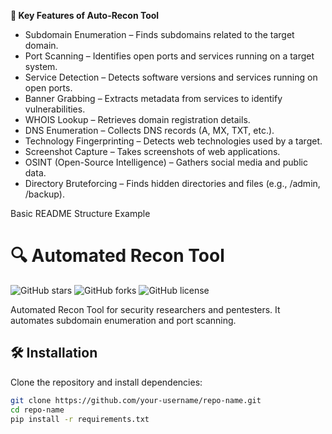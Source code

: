 **📌 Key Features of Auto-Recon Tool**

- Subdomain Enumeration – Finds subdomains related to the target domain.
- Port Scanning – Identifies open ports and services running on a target system.
- Service Detection – Detects software versions and services running on open ports.
- Banner Grabbing – Extracts metadata from services to identify vulnerabilities.
- WHOIS Lookup – Retrieves domain registration details.
- DNS Enumeration – Collects DNS records (A, MX, TXT, etc.).
- Technology Fingerprinting – Detects web technologies used by a target.
- Screenshot Capture – Takes screenshots of web applications.
- OSINT (Open-Source Intelligence) – Gathers social media and public data.
- Directory Bruteforcing – Finds hidden directories and files (e.g., /admin, /backup).


 Basic README Structure Example

# 🔍 Automated Recon Tool
![GitHub stars](https://img.shields.io/github/stars/your-username/repo-name?style=flat-square)
![GitHub forks](https://img.shields.io/github/forks/your-username/repo-name?style=flat-square)
![GitHub license](https://img.shields.io/github/license/your-username/repo-name)

Automated Recon Tool for security researchers and pentesters. It automates subdomain enumeration and port scanning.

## 🛠 Installation
Clone the repository and install dependencies:
```bash
git clone https://github.com/your-username/repo-name.git
cd repo-name
pip install -r requirements.txt
